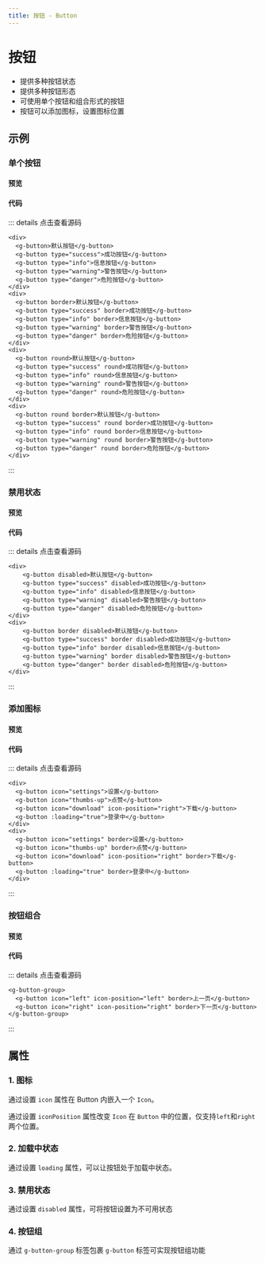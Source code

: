 ```yaml
---
title: 按钮 - Button
---
```


# 按钮

- 提供多种按钮状态
- 提供多种按钮形态
- 可使用单个按钮和组合形式的按钮
- 按钮可以添加图标，设置图标位置

## 示例
### 单个按钮

#### 预览

<ClientOnly>
<button-demos></button-demos>
</ClientOnly>

#### 代码

::: details 点击查看源码
```vue
<div>
  <g-button>默认按钮</g-button>
  <g-button type="success">成功按钮</g-button>
  <g-button type="info">信息按钮</g-button>
  <g-button type="warning">警告按钮</g-button>
  <g-button type="danger">危险按钮</g-button>
</div>
<div>
  <g-button border>默认按钮</g-button>
  <g-button type="success" border>成功按钮</g-button>
  <g-button type="info" border>信息按钮</g-button>
  <g-button type="warning" border>警告按钮</g-button>
  <g-button type="danger" border>危险按钮</g-button>
</div>
<div>
  <g-button round>默认按钮</g-button>
  <g-button type="success" round>成功按钮</g-button>
  <g-button type="info" round>信息按钮</g-button>
  <g-button type="warning" round>警告按钮</g-button>
  <g-button type="danger" round>危险按钮</g-button>
</div>
<div>
  <g-button round border>默认按钮</g-button>
  <g-button type="success" round border>成功按钮</g-button>
  <g-button type="info" round border>信息按钮</g-button>
  <g-button type="warning" round border>警告按钮</g-button>
  <g-button type="danger" round border>危险按钮</g-button>
</div>
```
:::

### 禁用状态

#### 预览

<ClientOnly>
  <button-disabled></button-disabled>
</ClientOnly>

#### 代码
::: details 点击查看源码
```vue
<div>
    <g-button disabled>默认按钮</g-button>
    <g-button type="success" disabled>成功按钮</g-button>
    <g-button type="info" disabled>信息按钮</g-button>
    <g-button type="warning" disabled>警告按钮</g-button>
    <g-button type="danger" disabled>危险按钮</g-button>
</div>
<div>
    <g-button border disabled>默认按钮</g-button>
    <g-button type="success" border disabled>成功按钮</g-button>
    <g-button type="info" border disabled>信息按钮</g-button>
    <g-button type="warning" border disabled>警告按钮</g-button>
    <g-button type="danger" border disabled>危险按钮</g-button>
</div>
```
:::


### 添加图标

#### 预览

<ClientOnly>
  <button-icon></button-icon>
</ClientOnly>

#### 代码
::: details 点击查看源码
```vue
<div>
  <g-button icon="settings">设置</g-button>
  <g-button icon="thumbs-up">点赞</g-button>
  <g-button icon="download" icon-position="right">下载</g-button>
  <g-button :loading="true">登录中</g-button>
</div>
<div>
  <g-button icon="settings" border>设置</g-button>
  <g-button icon="thumbs-up" border>点赞</g-button>
  <g-button icon="download" icon-position="right" border>下载</g-button>
  <g-button :loading="true" border>登录中</g-button>
</div>
```
:::

### 按钮组合

#### 预览

<ClientOnly>
  <buttonGroup-demos></buttonGroup-demos>
</ClientOnly>

#### 代码
::: details 点击查看源码
```vue
<g-button-group>
  <g-button icon="left" icon-position="left" border>上一页</g-button>
  <g-button icon="right" icon-position="right" border>下一页</g-button>
</g-button-group>
```
:::

## 属性

### 1. 图标

通过设置 `icon` 属性在 Button 内嵌入一个 `Icon`。

通过设置 `iconPosition` 属性改变 `Icon` 在 `Button` 中的位置，仅支持`left`和`right`两个位置。

### 2. 加载中状态

通过设置 `loading` 属性，可以让按钮处于加载中状态。

### 3. 禁用状态

通过设置 `disabled` 属性，可将按钮设置为不可用状态

### 4. 按钮组

通过 `g-button-group` 标签包裹 `g-button` 标签可实现按钮组功能